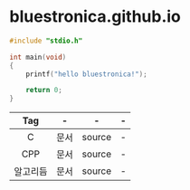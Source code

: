# bluestronica.github.io
```c
#include "stdio.h"

int main(void)
{
    printf("hello bluestronica!");

    return 0;
}
```

|Tag|-|-|-|
|:-:|:-:|:-:|:-:|
|C|문서|source|-|
|CPP|문서|source|-|
|알고리듬|문서|source|-|
